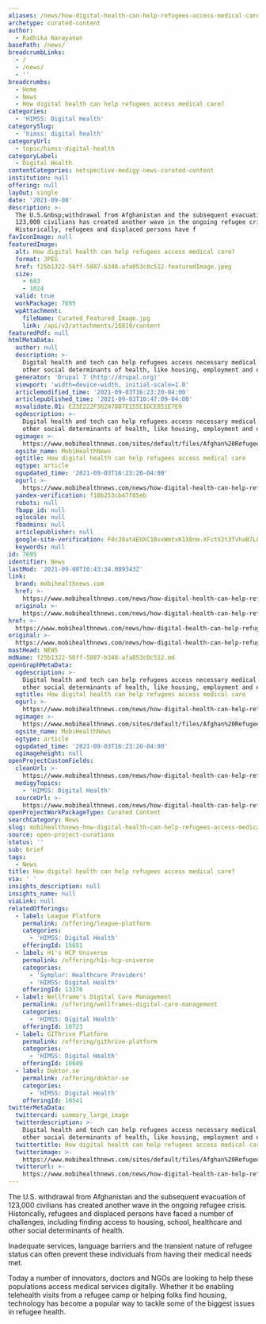 ```yaml
---
aliases: /news/how-digital-health-can-help-refugees-access-medical-care
archetype: curated-content
author:
  - Radhika Narayanan
basePath: /news/
breadcrumbLinks:
  - /
  - /news/
  - ''
breadcrumbs:
  - Home
  - News
  - How digital health can help refugees access medical care?
categories:
  - 'HIMSS: Digital Health'
categorySlug:
  - 'himss: digital health'
categoryUrl:
  - topic/himss-digital-health
categoryLabel:
  - Digital Health
contentCategories: netspective-medigy-news-curated-content
institution: null
offering: null
layOut: single
date: '2021-09-08'
description: >-
  The U.S.&nbsp;withdrawal from Afghanistan and the subsequent evacuation of
  123,000 civilians has created another wave in the ongoing refugee crisis.
  Historically, refugees and displaced persons have f
favIconImage: null
featuredImage:
  alt: How digital health can help refugees access medical care?
  format: JPEG
  href: f25b1322-56ff-5887-b348-afa853c0c512-featuredImage.jpeg
  size:
    - 683
    - 1024
  valid: true
  workPackage: 7695
  wpAttachment:
    fileName: Curated_Featured_Image.jpg
    link: /api/v3/attachments/16810/content
featuredPdf: null
htmlMetaData:
  author: null
  description: >-
    Digital health and tech can help refugees access necessary medical care and
    other social determinants of health, like housing, employment and education.
  generator: 'Drupal 7 (http://drupal.org)'
  viewport: 'width=device-width, initial-scale=1.0'
  articlemodified_time: '2021-09-03T16:23:20-04:00'
  articlepublished_time: '2021-09-03T10:47:09-04:00'
  msvalidate.01: E23E222F362070D7E155C1DCE851E7E9
  ogdescription: >-
    Digital health and tech can help refugees access necessary medical care and
    other social determinants of health, like housing, employment and education.
  ogimage: >-
    https://www.mobihealthnews.com/sites/default/files/Afghan%20Refugees%20Arrive%20At%20Dulles%20Airport_Mobi-Getty_Chip%20Somodevilla_compressed.jpg
  ogsite_name: MobiHealthNews
  ogtitle: How digital health can help refugees access medical care
  ogtype: article
  ogupdated_time: '2021-09-03T16:23:20-04:00'
  ogurl: >-
    https://www.mobihealthnews.com/news/how-digital-health-can-help-refugees-access-medical-care
  yandex-verification: f18b253cb47f85eb
  robots: null
  fbapp_id: null
  oglocale: null
  fbadmins: null
  articlepublisher: null
  google-site-verification: F0c38at4EUXC1BvxWmtxK1X8nm-XFctV2t3TvhaB7L8
  keywords: null
id: 7695
identifier: News
lastMod: '2021-09-08T10:43:34.089343Z'
link:
  brand: mobihealthnews.com
  href: >-
    https://www.mobihealthnews.com/news/how-digital-health-can-help-refugees-access-medical-care
  original: >-
    https://www.mobihealthnews.com/news/how-digital-health-can-help-refugees-access-medical-care
href: >-
  https://www.mobihealthnews.com/news/how-digital-health-can-help-refugees-access-medical-care
original: >-
  https://www.mobihealthnews.com/news/how-digital-health-can-help-refugees-access-medical-care
mastHead: NEWS
mdName: f25b1322-56ff-5887-b348-afa853c0c512.md
openGraphMetaData:
  ogdescription: >-
    Digital health and tech can help refugees access necessary medical care and
    other social determinants of health, like housing, employment and education.
  ogtitle: How digital health can help refugees access medical care
  ogurl: >-
    https://www.mobihealthnews.com/news/how-digital-health-can-help-refugees-access-medical-care
  ogimage: >-
    https://www.mobihealthnews.com/sites/default/files/Afghan%20Refugees%20Arrive%20At%20Dulles%20Airport_Mobi-Getty_Chip%20Somodevilla_compressed.jpg
  ogsite_name: MobiHealthNews
  ogtype: article
  ogupdated_time: '2021-09-03T16:23:20-04:00'
  ogimageheight: null
openProjectCustomFields:
  cleanUrl: >-
    https://www.mobihealthnews.com/news/how-digital-health-can-help-refugees-access-medical-care
  medigyTopics:
    - 'HIMSS: Digital Health'
  sourceUrl: >-
    https://www.mobihealthnews.com/news/how-digital-health-can-help-refugees-access-medical-care
openProjectWorkPackageType: Curated Content
searchCategory: News
slug: mobihealthnews-how-digital-health-can-help-refugees-access-medical-care
source: open-project-curations
status: ''
sub: brief
tags:
  - News
title: How digital health can help refugees access medical care?
via: ' '
insights_description: null
insights_name: null
viaLink: null
relatedOfferings:
  - label: League Platform
    permalink: /offering/league-platform
    categories:
      - 'HIMSS: Digital Health'
    offeringId: 15651
  - label: H1's HCP Universe
    permalink: /offering/h1s-hcp-universe
    categories:
      - 'Symplur: Healthcare Providers'
      - 'HIMSS: Digital Health'
    offeringId: 13376
  - label: Wellframe's Digital Care Management
    permalink: /offering/wellframes-digital-care-management
    categories:
      - 'HIMSS: Digital Health'
    offeringId: 10723
  - label: GIThrive Platform
    permalink: /offering/githrive-platform
    categories:
      - 'HIMSS: Digital Health'
    offeringId: 10649
  - label: Doktor.se
    permalink: /offering/doktor-se
    categories:
      - 'HIMSS: Digital Health'
    offeringId: 10541
twitterMetaData:
  twittercard: summary_large_image
  twitterdescription: >-
    Digital health and tech can help refugees access necessary medical care and
    other social determinants of health, like housing, employment and education.
  twittertitle: How digital health can help refugees access medical care
  twitterimage: >-
    https://www.mobihealthnews.com/sites/default/files/Afghan%20Refugees%20Arrive%20At%20Dulles%20Airport_Mobi-Getty_Chip%20Somodevilla_compressed.jpg
  twitterurl: >-
    https://www.mobihealthnews.com/news/how-digital-health-can-help-refugees-access-medical-care
---
```

<p>The U.S.&nbsp;withdrawal from Afghanistan and the subsequent evacuation of 123,000 civilians has created another wave in the ongoing refugee crisis. Historically, refugees and displaced persons have faced a number of challenges, including finding access to housing, school, healthcare and other social determinants of health.</p><p>Inadequate services, language barriers and the transient nature of refugee status can often prevent these individuals from having their medical needs met.&nbsp;</p><p>Today a number of innovators, doctors and NGOs are looking to help these populations access medical services digitally. Whether it be enabling telehealth visits from a refugee camp or helping folks find housing, technology has become a popular way to tackle some of the biggest issues in refugee health.</p>